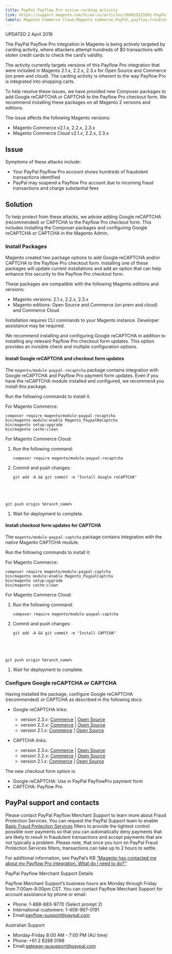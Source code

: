 ```yaml
---
title: PayPal Payflow Pro active carding activity
link: https://support.magento.com/hc/en-us/articles/360025515991-PayPal-Payflow-Pro-active-carding-activity
labels: Magento Commerce Cloud,Magento Commerce,PayPal,payflow,troubleshooting,2.3.x,2.2.x,2.1.x,carding
---
```


UPDATED 2 April 2019

The PayPal Payflow Pro integration in Magento is being actively targeted by carding activity, where attackers attempt hundreds of $0 transactions with stolen credit cards to check the card’s validity.

The activity currently targets versions of this Payflow Pro integration that were included in Magento 2.1.x, 2.2.x, 2.3.x for Open Source and Commerce (on prem and cloud). The carding activity is inherent to the way Payflow Pro is integrated into shopping carts.

<p class="info">To help resolve these issues, we have provided new Composer packages to add Google reCAPTCHA or CAPTCHA to the Payflow Pro checkout form. We recommend installing these packages on all Magento 2 versions and editions.</p>

The issue affects the following Magento versions:

* Magento Commerce v2.1.x, 2.2.x, 2.3.x
* Magento Commerce Cloud v2.1.x, 2.2.x, 2.3.x

## Issue

Symptoms of these attacks include:

* Your PayPal Payflow Pro account shows hundreds of fraudulent transactions identified
* PayPal may suspend a Payflow Pro account due to incoming fraud transactions and charge substantial fees

## Solution

To help protect from these attacks, we advise adding Google reCAPTCHA (recommended) or CAPTCHA to the Payflow Pro checkout form. This includes installing the Composer packages and configuring Google reCAPTCHA or CAPTCHA in the Magento Admin.

### Install Packages

Magento created two package options to add Google reCAPTCHA and/or CAPTCHA to the Payflow Pro checkout form. Installing one of these packages will update current installations and add an option that can help enhance this security to the Payflow Pro checkout form.

These packages are compatible with the following Magento editions and versions:

* Magento versions: 2.1.x, 2.2.x, 2.3.x 
* Magento editions: Open Source and Commerce (on prem and cloud) and Commerce Cloud

Installation requires CLI commands to your Magento instance. Developer assistance may be required.

<p class="info">We recommend installing and configuring Google reCAPTCHA in addition to installing any relevant Payflow Pro checkout form updates. This option provides an invisible check and multiple configuration options. </p>

#### Install Google reCAPTCHA and checkout form updates

The `` magento/module-paypal-recaptcha `` package contains integration with Google reCAPTCHA and Payflow Pro payment form updates. Even if you have the reCAPTCHA module installed and configured, we recommend you install this package.

Run the following commands to install it.

For Magento Commerce:

<pre><code class="language-bash">composer require magento/module-paypal-recaptcha
bin/magento module:enable Magento_PaypalReCaptcha
bin/magento setup:upgrade
bin/magento cache:clean<br/></code></pre>

For Magento Commerce Cloud:

1. Run the following command:
    
    <pre><code class="language-bash">composer require magento/module-paypal-recaptcha</code></pre>
    
    
1. Commit and push changes:
    
    <pre><code class="language-bash">git add -A &amp;&amp; git commit -m "Install Google reCAPTCHA"
git push origin %branch_name%</code></pre>
    
    
1. Wait for deployment to complete.

#### Install checkout form updates for CAPTCHA

The `` magento/module-paypal-captcha `` package contains integration with the native Magento CAPTCHA module.

Run the following commands to install it:

For Magento Commerce:

<pre><code class="language-bash">composer require magento/module-paypal-captcha
bin/magento module:enable Magento_PaypalCaptcha
bin/magento setup:upgrade
bin/magento cache:clean<br/></code></pre>

For Magento Commerce Cloud:

1. Run the following command:
    
    <pre><code class="language-bash">composer require magento/module-paypal-captcha</code></pre>
    
    
1. Commit and push changes:
    
    <pre><code class="language-bash">git add -A &amp;&amp; git commit -m "Install CAPTCHA"
git push origin %branch_name%</code></pre>
    
    
1. Wait for deployment to complete.

### Configure Google reCAPTCHA or CAPTCHA

Having installed the package, configure Google reCAPTCHA (recommended) or CAPTCHA as described in the following docs:

* Google reCAPTCHA links:
    
    * version 2.3.x: [Commerce](https://docs.magento.com/m2/ee/user_guide/stores/security-google-recaptcha.html) | [Open Source](https://docs.magento.com/m2/ce/user_guide/stores/security-google-recaptcha.html)
    * version 2.2.x: [Commerce](https://docs.magento.com/m2/2.2/ee/user_guide/stores/security-google-recaptcha.html) | [Open Source](https://docs.magento.com/m2/2.2/ce/user_guide/stores/security-google-recaptcha.html)
    * version 2.1.x: [Commerce](https://docs.magento.com/m2/2.1/ee/user_guide/stores/security-google-recaptcha.html) | [Open Source](https://docs.magento.com/m2/2.1/ce/user_guide/stores/security-google-recaptcha.html)
    
    
    
* CAPTCHA links:
    
    * version 2.3.x: [Commerce](https://docs.magento.com/m2/ee/user_guide/stores/security-captcha.html) | [Open Source](https://docs.magento.com/m2/ce/user_guide/stores/security-captcha.html)
    * version 2.2.x: [Commerce](https://docs.magento.com/m2/2.2/ee/user_guide/stores/security-captcha.html) | [Open Source](https://docs.magento.com/m2/2.2/ce/user_guide/stores/security-captcha.html)
    * version 2.1.x: [Commerce](https://docs.magento.com/m2/2.1/ee/user_guide/stores/security-captcha.html) | [Open Source](https://docs.magento.com/m2/2.1/ce/user_guide/stores/security-captcha.html)
    
    
    

The new checkout form option is:

* Google reCAPTCHA: Use in PayPal PayflowPro payment form 
* CAPTCHA: Payflow Pro

## PayPal support and contacts

Please contact PayPal Payflow Merchant Support to learn more about Fraud Protection Services. You can request the PayPal Support team to enable [Basic Fraud Protection Services](https://developer.paypal.com/docs/classic/payflow/fraud-protection/#how-fraud-protection-services-protect-you) filters to provide the tightest control possible over payments so that you can automatically deny payments that are likely to result in fraudulent transactions and accept payments that are not typically a problem. Please note, that once you turn on PayPal Fraud Protection Services filters, transactions can take up to 2 hours to settle.

<p class="info">For additional information, see PayPal’s KB <a href="https://www.paypal.com/us/smarthelp/article/ts2242">“Magento has contacted me about my Payflow Pro integration. What do I need to do?”</a>.</p>

PayPal Payflow Merchant Support Details

Payflow Merchant Support’s business hours are Monday through Friday from 7:00am-8:00pm CST. You can contact Payflow Merchant Support for account assistance by phone or email:

* Phone: 1-888-883-9770 (Select prompt 2) 
* International customers: 1-408-967-0191
* Email:[payflow-support@paypal.com](mailto:payflow-support@paypal.com)

Australian Support

* Monday-Friday 8:00 AM - 7:00 PM (AU time)
* Phone: +61 2 8288 0198
* Email:[gateway-ausupport@paypal.com](mailto:gateway-ausupport@paypal.com)

 